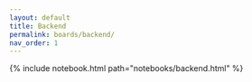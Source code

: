 ```yaml
---
layout: default
title: Backend
permalink: boards/backend/
nav_order: 1
---
```

{% include notebook.html path="notebooks/backend.html" %}